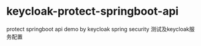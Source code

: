 # keycloak-protect-springboot-api
protect springboot api demo by keycloak spring security
测试及keycloak服务配置

